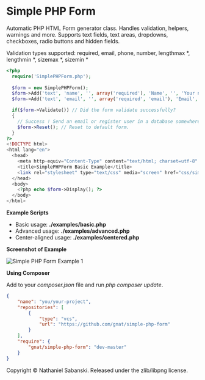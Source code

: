 Simple PHP Form
===============

Automatic PHP HTML Form generator class. Handles validation, helpers, warnings and more. Supports text fields, text areas, dropdowns, checkboxes, radio buttons and hidden fields.

Validation types supported: required, email, phone, number, lengthmax *, lengthmin *, sizemax *, sizemin *

```php
<?php 
  require('SimplePHPForm.php'); 
  
  $form = new SimplePHPForm();
  $form->Add('text', 'name', '', array('required'), 'Name', '', 'Your name is required.');
  $form->Add('text', 'email', '', array('required', 'email'), 'Email', '', 'Your email is required.');

  if($form->Validate()) // Did the form validate successfully?
  {
    // Success ! Send an email or register user in a database somewhere...
    $form->Reset(); // Reset to default form.
  }
?>
<!DOCTYPE html>
<html lang="en">
  <head>
    <meta http-equiv="Content-Type" content="text/html; charset=utf-8" />
    <title>SimplePHPForm Basic Example</title>
    <link rel="stylesheet" type="text/css" media="screen" href="css/simplephpform_default.css" />
  </head>
  <body>
    <?php echo $form->Display(); ?>
  </body>
</html> 
```

**Example Scripts**

<ul>
<li>Basic usage: <strong>./examples/basic.php</strong></li>
<li>Advanced usage: <strong>./examples/advanced.php</strong></li>
<li>Center-aligned usage: <strong>./examples/centered.php</strong></li>
</ul>

**Screenshot of Example**

<img src="http://i.imgur.com/PNtyxTl.png" alt="Simple PHP Form Example 1" />

**Using Composer**

Add to your *composer.json* file and run *php composer update*.

```json
{
    "name": "you/your-project",
    "repositories": [
        {
            "type": "vcs",
            "url": "https://github.com/gnat/simple-php-form"
        }
    ],
    "require": {
        "gnat/simple-php-form": "dev-master"
    }
}
```

Copyright © Nathaniel Sabanski. Released under the zlib/libpng license.



